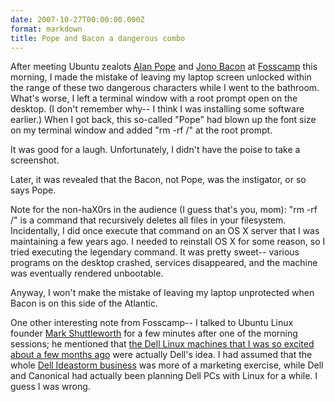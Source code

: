 ```yaml
---
date: 2007-10-27T00:00:00.000Z
format: markdown
title: Pope and Bacon a dangerous combo
---
```


After meeting Ubuntu zealots <a href="http://popey.com">Alan Pope</a> and <a href="http://jonobacon.org">Jono Bacon</a> at <a href="http://fosscamp.org">Fosscamp</a> this morning, I made the mistake of leaving my laptop screen unlocked within the range of these two dangerous characters while I went to the bathroom. What's worse, I left a terminal window with a root prompt open on the desktop. (I don't remember why-- I think I was installing some software earlier.) When I got back, this so-called "Pope" had blown up the font size on my terminal window and added "rm -rf /" at the root prompt.

It was good for a laugh. Unfortunately, I didn't have the poise to take a screenshot.

Later, it was revealed that the Bacon, not Pope, was the instigator, or so says Pope.

Note for the non-haX0rs in the audience (I guess that's you, mom): "rm -rf /" is a command that recursively deletes all files in your filesystem. Incidentally, I did once execute that command on an OS X server that I was maintaining a few years ago. I needed to reinstall OS X for some reason, so I tried executing the legendary command. It was pretty sweet-- various programs on the desktop crashed, services disappeared, and the machine was eventually rendered unbootable.

Anyway, I won't make the mistake of leaving my laptop unprotected when Bacon is on this side of the Atlantic.

One other interesting note from Fosscamp-- I talked to Ubuntu Linux founder <a href="http://www.markshuttleworth.com/">Mark Shuttleworth</a> for a few minutes after one of the morning sessions; he mentioned that <a href="http://pingswept.org/2007/06/03/finally-booting-pre-installed-linux-on-an-oem-pc/">the Dell Linux machines that I was so excited about a few months ago</a> were actually Dell's idea. I had assumed that the whole <a href="http://www.dellideastorm.com/article/show/61771">Dell Ideastorm business</a> was more of a marketing exercise, while Dell and Canonical had actually been planning Dell PCs with Linux for a while. I guess I was wrong.
